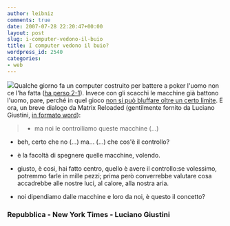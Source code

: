 ```yaml
---
author: leibniz
comments: true
date: 2007-07-28 22:20:47+00:00
layout: post
slug: i-computer-vedono-il-buio
title: I computer vedono il buio?
wordpress_id: 2540
categories:
- web
---
```


![](http://www.rpgshop.com/images/uploaded/chips1.jpg)Qualche giorno fa un computer costruito per battere a poker l'uomo non ce l'ha fatta ([ha perso 2-1](http://www.repubblica.it/2007/07/sezioni/scienza_e_tecnologia/computer-poker/uomo-batte-computer/uomo-batte-computer.html)). Invece con gli scacchi le macchine già battono l'uomo, pare, perché in quel gioco [non si può bluffare oltre un certo limite](http://www.nytimes.com/2007/07/26/business/26poker.html). E ora, un breve dialogo da Matrix Reloaded (gentilmente fornito da Luciano Giustini, [in formato word](http://www.lucianogiustini.org/blog/documents/Dialoghi_Matrix.doc)):


> - ma noi le controlliamo queste macchine (...)

- beh, certo che no (...) ma... (...) che cos'è il controllo?

- è la facoltà di spegnere quelle macchine, volendo.

- giusto, è così, hai fatto centro, quello è avere il controllo:se volessimo, potremmo farle in mille pezzi; prima però converrebbe valutare cosa accadrebbe alle nostre luci, al calore, alla nostra aria.

- noi dipendiamo dalle macchine e loro da noi, è questo il concetto?




### Repubblica - New York Times - Luciano Giustini
